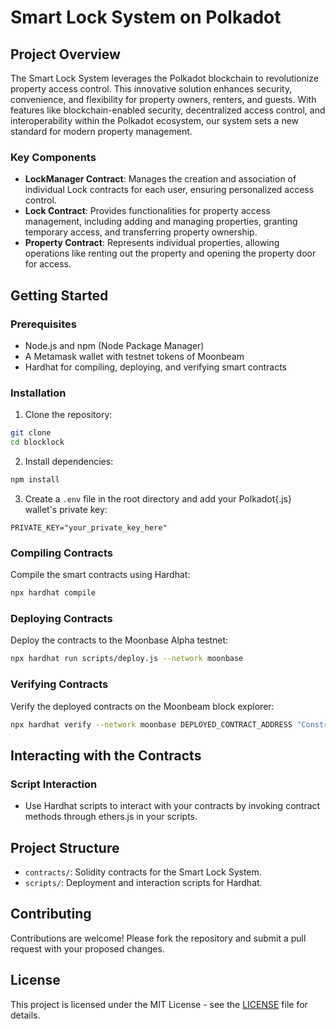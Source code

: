 # Smart Lock System on Polkadot

## Project Overview

The Smart Lock System leverages the Polkadot blockchain to revolutionize property access control. This innovative solution enhances security, convenience, and flexibility for property owners, renters, and guests. With features like blockchain-enabled security, decentralized access control, and interoperability within the Polkadot ecosystem, our system sets a new standard for modern property management.

### Key Components

- **LockManager Contract**: Manages the creation and association of individual Lock contracts for each user, ensuring personalized access control.
- **Lock Contract**: Provides functionalities for property access management, including adding and managing properties, granting temporary access, and transferring property ownership.
- **Property Contract**: Represents individual properties, allowing operations like renting out the property and opening the property door for access.

## Getting Started

### Prerequisites

- Node.js and npm (Node Package Manager)
- A Metamask wallet with testnet tokens of Moonbeam
- Hardhat for compiling, deploying, and verifying smart contracts

### Installation

1. Clone the repository:

```bash
git clone
cd blocklock
```

2. Install dependencies:

```bash
npm install
```

3. Create a `.env` file in the root directory and add your Polkadot{.js} wallet's private key:

```plaintext
PRIVATE_KEY="your_private_key_here"
```

### Compiling Contracts

Compile the smart contracts using Hardhat:

```bash
npx hardhat compile
```

### Deploying Contracts

Deploy the contracts to the Moonbase Alpha testnet:

```bash
npx hardhat run scripts/deploy.js --network moonbase
```

### Verifying Contracts

Verify the deployed contracts on the Moonbeam block explorer:

```bash
npx hardhat verify --network moonbase DEPLOYED_CONTRACT_ADDRESS "Constructor Argument 1" "Constructor Argument 2"
```

## Interacting with the Contracts

### Script Interaction

- Use Hardhat scripts to interact with your contracts by invoking contract methods through ethers.js in your scripts.

## Project Structure

- `contracts/`: Solidity contracts for the Smart Lock System.
- `scripts/`: Deployment and interaction scripts for Hardhat.

## Contributing

Contributions are welcome! Please fork the repository and submit a pull request with your proposed changes.

## License

This project is licensed under the MIT License - see the [LICENSE](LICENSE) file for details.